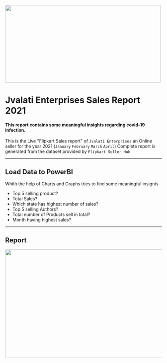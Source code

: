 <img height="250" width="500" src="https://i.imgur.com/DsLN8Is.jpg">

# Jvalati Enterprises Sales Report 2021 <br> 
#### This report contains some meaningful insights regarding covid-19 infection.


This is the Live "Flipkart Sales report" of `Jvalati Enterprises` an Online seller for the year 2021 (`January` `February` `March` `April`) 
Complete report is generated from the dataset provided by `Flipkart Seller Hub`

----

## Load Data to PowerBI
Whith the help of Charts and Graphs tries to find some meaningful insignts
* Top 5 selling product?
* Total Sales?
* Which state has highest number of sales?
* Top 5 selling Authors?
* Total number of Products sell in total?
* Month having highest sales?

----
## Report 
<img align="center" height="350" width="650" src="https://i.imgur.com/nXZKmYM.png">
